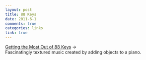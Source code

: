 ```yaml
--- 
layout: post
title: 88 Keys
date: 2011-6-1
comments: true
categories: links
link: true
---
```

<a title="Hauschka on NPR" href="http://www.npr.org/2010/11/13/131245315/hauschka-gets-the-most-out-of-88-keys">Getting the Most Out of 88 Keys</a> →
<br />
Fascinatingly textured music created by adding objects to a piano.
